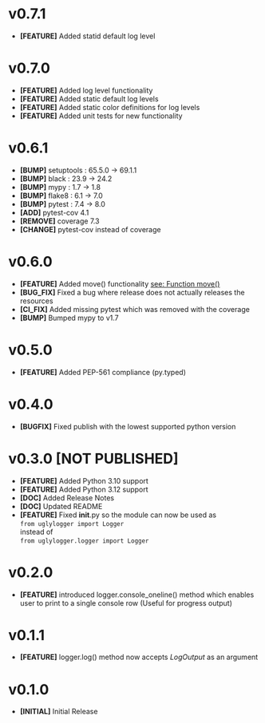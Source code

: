 # v0.7.1

- **[FEATURE]** Added statid default log level

# v0.7.0

- **[FEATURE]** Added log level functionality
- **[FEATURE]** Added static default log levels
- **[FEATURE]** Added static color definitions for log levels
- **[FEATURE]** Added unit tests for new functionality

# v0.6.1

- **[BUMP]** setuptools : 65.5.0 -> 69.1.1
- **[BUMP]** black : 23.9 -> 24.2
- **[BUMP]** mypy : 1.7 -> 1.8
- **[BUMP]** flake8 : 6.1 -> 7.0
- **[BUMP]** pytest : 7.4 -> 8.0
- **[ADD]** pytest-cov 4.1
- **[REMOVE]** coverage 7.3
- **[CHANGE]** pytest-cov instead of coverage

# v0.6.0

- **[FEATURE]** Added move() functionality [see: Function move()](README.md#function_move)
- **[BUG_FIX]** Fixed a bug where release does not actually releases the resources
- **[CI_FIX]** Added missing pytest which was removed with the coverage
- **[BUMP]** Bumped mypy to v1.7

# v0.5.0

- **[FEATURE]** Added PEP-561 compliance (py.typed)

# v0.4.0

- **[BUGFIX]** Fixed publish with the lowest supported python version

# v0.3.0 [NOT PUBLISHED]

- **[FEATURE]** Added Python 3.10 support
- **[FEATURE]** Added Python 3.12 support
- **[DOC]** Added Release Notes
- **[DOC]** Updated README
- **[FEATURE]** Fixed **init**.py so the module can now be used as  
  `from uglylogger import Logger`  
  instead of  
  `from uglylogger.logger import Logger`

# v0.2.0

- **[FEATURE]** introduced logger.console_oneline() method which enables user to print to a single console row (Useful for progress output)

# v0.1.1

- **[FEATURE]** logger.log() method now accepts _LogOutput_ as an argument

# v0.1.0

- **[INITIAL]** Initial Release
